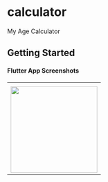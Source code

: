 # calculator

My Age Calculator

## Getting Started

#### Flutter App Screenshots

<table>
  <tr>
    <td></td>
     </tr>
  <tr>
    <td><img src="https://user-images.githubusercontent.com/121105558/210788351-beaacea0-1d71-42fc-a17d-7a834002fd66.JPG" style="width:200px;"></td>
    </tr>

